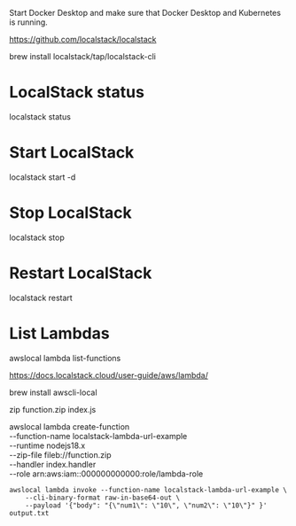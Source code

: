 
Start Docker Desktop and make sure that Docker Desktop and Kubernetes is running.

https://github.com/localstack/localstack

brew install localstack/tap/localstack-cli

# LocalStack status
localstack status

# Start LocalStack
localstack start -d

# Stop LocalStack
localstack stop

# Restart LocalStack
localstack restart

# List Lambdas
awslocal lambda list-functions

https://docs.localstack.cloud/user-guide/aws/lambda/

brew install awscli-local

zip function.zip index.js

awslocal lambda create-function \
    --function-name localstack-lambda-url-example \
    --runtime nodejs18.x \
    --zip-file fileb://function.zip \
    --handler index.handler \
    --role arn:aws:iam::000000000000:role/lambda-role

```
awslocal lambda invoke --function-name localstack-lambda-url-example \
    --cli-binary-format raw-in-base64-out \
    --payload '{"body": "{\"num1\": \"10\", \"num2\": \"10\"}" }' output.txt
```
